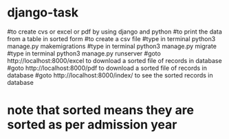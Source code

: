 # django-task
#to create cvs or excel or pdf by using django and python
#to print the data from a table in sorted form
#to create a csv file 
	#type in terminal python3 manage.py makemigrations
	#type in terminal python3 manage.py migrate
  #type in terminal python3 manage.py runserver
  #goto http://localhost:8000/excel to download a sorted file of records in database
  #goto http://localhost:8000/pdf to download a sorted file of records in database
  #goto http://localhost:8000/index/ to see the sorted records in database
  # note that sorted means they are sorted as per admission year
  
 
